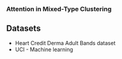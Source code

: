 ### Attention in Mixed-Type Clustering

## Datasets
- Heart Credit Derma Adult Bands dataset
- UCI - Machine learning